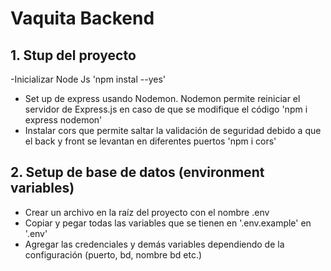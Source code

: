# Vaquita Backend

## 1. Stup del proyecto

-Inicializar Node Js 'npm instal --yes'
- Set up de express usando Nodemon. Nodemon permite reiniciar el servidor de Express.js en caso de que se modifique el código
'npm i express nodemon'
- Instalar cors que permite saltar la validación de seguridad debido a que el back y front se levantan en diferentes puertos
'npm i cors'

## 2. Setup de base de datos (environment variables)
- Crear un archivo en la raíz del proyecto con el nombre .env
- Copiar y pegar todas las variables que se tienen en '.env.example' en '.env'
- Agregar las credenciales y demás variables dependiendo de la configuración (puerto, bd, nombre bd etc.)
